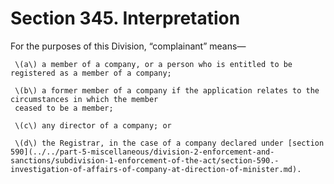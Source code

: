 # Section 345. Interpretation

For the purposes of this Division, “complainant” means—

     \(a\) a member of a company, or a person who is entitled to be registered as a member of a company;

     \(b\) a former member of a company if the application relates to the circumstances in which the member  
     ceased to be a member;

     \(c\) any director of a company; or

     \(d\) the Registrar, in the case of a company declared under [section 590](../../part-5-miscellaneous/division-2-enforcement-and-sanctions/subdivision-1-enforcement-of-the-act/section-590.-investigation-of-affairs-of-company-at-direction-of-minister.md).

